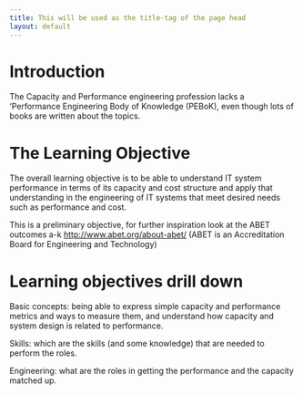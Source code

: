 ```yaml
---
title: This will be used as the title-tag of the page head
layout: default
---
```


# Introduction

The Capacity and Performance engineering profession lacks a ‘Performance Engineering Body of Knowledge (PEBoK), even though lots of books are written about the topics.

# The Learning Objective
The overall learning objective is to be able to understand IT system performance in terms of its capacity and cost structure and apply that understanding in the engineering of IT systems that meet desired needs such as performance and cost. 

This is a preliminary objective, for further inspiration look at the ABET outcomes a-k http://www.abet.org/about-abet/ (ABET is an Accreditation Board for Engineering and Technology)


# Learning objectives drill down
Basic concepts: being able to express simple capacity and performance metrics and ways to measure them, and understand how capacity and system design is related to performance. 

Skills: which are the skills (and some knowledge) that are needed to perform the roles.

Engineering: what are the roles in getting the performance and the capacity matched up.


